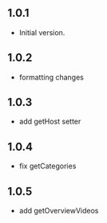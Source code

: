 ## 1.0.1

- Initial version.

## 1.0.2

- formatting changes

## 1.0.3

- add getHost setter

## 1.0.4

- fix getCategories

## 1.0.5

- add getOverviewVideos